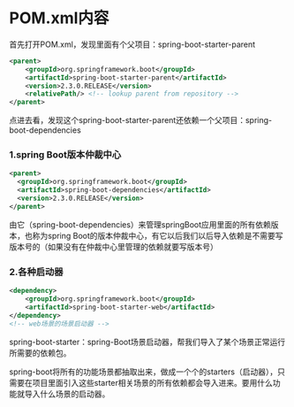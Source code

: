 # POM.xml内容

首先打开POM.xml，发现里面有个父项目：spring-boot-starter-parent

```xml
<parent>
    <groupId>org.springframework.boot</groupId>
    <artifactId>spring-boot-starter-parent</artifactId>
    <version>2.3.0.RELEASE</version>
    <relativePath/> <!-- lookup parent from repository -->
</parent>
```


点进去看，发现这个spring-boot-starter-parent还依赖一个父项目：spring-boot-dependencies

### 1.spring Boot版本仲裁中心

```xml
<parent>
  <groupId>org.springframework.boot</groupId>
  <artifactId>spring-boot-dependencies</artifactId>
  <version>2.3.0.RELEASE</version>
</parent>
```

由它（spring-boot-dependencies）来管理springBoot应用里面的所有依赖版本，也称为spring Boot的版本仲裁中心，有它以后我们以后导入依赖是不需要写版本号的（如果没有在仲裁中心里管理的依赖就要写版本号）

### 2.各种启动器

```xml
<dependency>
    <groupId>org.springframework.boot</groupId>
    <artifactId>spring-boot-starter-web</artifactId>
</dependency>
<!-- web场景的场景启动器 -->
```

spring-boot-starter：spring-Boot场景启动器，帮我们导入了某个场景正常运行所需要的依赖包。

spring-boot将所有的功能场景都抽取出来，做成一个个的starters（启动器），只需要在项目里面引入这些starter相关场景的所有依赖都会导入进来。要用什么功能就导入什么场景的启动器。